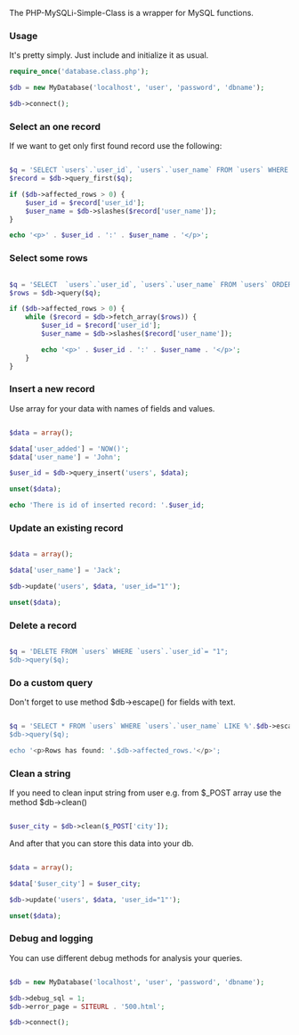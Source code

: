 The PHP-MySQLi-Simple-Class is a wrapper for MySQL functions.

### Usage

It's pretty simply. Just include and initialize it as usual.

```php
require_once('database.class.php');

$db = new MyDatabase('localhost', 'user', 'password', 'dbname');

$db->connect();
```

### Select an one record

If we want to get only first found record use the following:

```php

$q = 'SELECT `users`.`user_id`, `users`.`user_name` FROM `users` WHERE `users`.`user_id` = "1" ORDER BY `users`.`user_id` DESC LIMIT 1';
$record = $db->query_first($q);

if ($db->affected_rows > 0) {
    $user_id = $record['user_id'];
    $user_name = $db->slashes($record['user_name']);
}

echo '<p>' . $user_id . ':' . $user_name . '</p>';

```

### Select some rows

```php

$q = 'SELECT  `users`.`user_id`, `users`.`user_name` FROM `users` ORDER BY `users`.`user_id` DESC LIMIT 10';
$rows = $db->query($q);

if ($db->affected_rows > 0) {
    while ($record = $db->fetch_array($rows)) {
        $user_id = $record['user_id'];
        $user_name = $db->slashes($record['user_name']);

        echo '<p>' . $user_id . ':' . $user_name . '</p>';
    }
}

```

### Insert a new record

Use array for your data with names of fields and values.

```php

$data = array();

$data['user_added'] = 'NOW()';
$data['user_name'] = 'John';

$user_id = $db->query_insert('users', $data);

unset($data);

echo 'There is id of inserted record: '.$user_id; 

```

### Update an existing record

```php

$data = array();

$data['user_name'] = 'Jack';

$db->update('users', $data, 'user_id="1"');

unset($data);

```

### Delete a record

```php

$q = 'DELETE FROM `users` WHERE `users`.`user_id`= "1";
$db->query($q);

```

### Do a custom query

Don't forget to use method $db->escape() for fields with text.

```php

$q = 'SELECT * FROM `users` WHERE `users`.`user_name` LIKE %'.$db->escape($search).'% ORDER BY `users`.`user_id` DESC LIMIT 5
$db->query($q);

echo '<p>Rows has found: '.$db->affected_rows.'</p>';

```

### Clean a string

If you need to clean input string from user e.g. from $_POST array use the method $db->clean()

```php

$user_city = $db->clean($_POST['city']);

```
And after that you can store this data into your db.

```php

$data = array();

$data['$user_city'] = $user_city;

$db->update('users', $data, 'user_id="1"');

unset($data);

```

### Debug and logging

You can use different debug methods for analysis your queries.

```php

$db = new MyDatabase('localhost', 'user', 'password', 'dbname');

$db->debug_sql = 1;
$db->error_page = SITEURL . '500.html';

$db->connect();

```